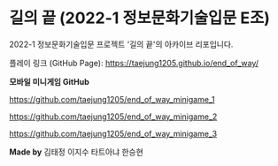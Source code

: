 # 길의 끝 (2022-1 정보문화기술입문 E조)

2022-1 정보문화기술입문 프로젝트 '길의 끝'의 아카이브 리포입니다.

플레이 링크 (GitHub Page): https://taejung1205.github.io/end_of_way/

**모바일 미니게임 GitHub**

https://github.com/taejung1205/end_of_way_minigame_1

https://github.com/taejung1205/end_of_way_minigame_2

https://github.com/taejung1205/end_of_way_minigame_3

**Made by**
김태정 이지수 타트아냐 한승현
